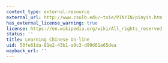 ```yaml
---
content_type: external-resource
external_url: http://www.csulb.edu/~txie/PINYIN/pinyin.htm
has_external_license_warning: true
license: https://en.wikipedia.org/wiki/All_rights_reserved
status: ''
title: Learning Chinese On-line
uid: 50fe61da-81e2-43b1-a0c3-d99d61a65dea
wayback_url: ''
---
```

